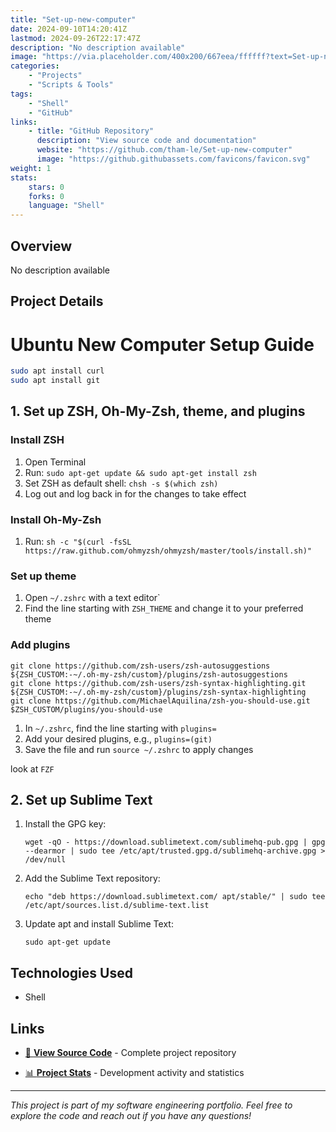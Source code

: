 ```yaml
---
title: "Set-up-new-computer"
date: 2024-09-10T14:20:41Z
lastmod: 2024-09-26T22:17:47Z
description: "No description available"
image: "https://via.placeholder.com/400x200/667eea/ffffff?text=Set-up-new-computer"
categories:
    - "Projects"
    - "Scripts & Tools"
tags:
    - "Shell"
    - "GitHub"
links:
    - title: "GitHub Repository"
      description: "View source code and documentation"
      website: "https://github.com/tham-le/Set-up-new-computer"
      image: "https://github.githubassets.com/favicons/favicon.svg"
weight: 1
stats:
    stars: 0
    forks: 0
    language: "Shell"
---
```


## Overview

No description available

## Project Details

# Ubuntu New Computer Setup Guide
```bash
sudo apt install curl
sudo apt install git
```


## 1. Set up ZSH, Oh-My-Zsh, theme, and plugins

### Install ZSH
1. Open Terminal
2. Run: `sudo apt-get update && sudo apt-get install zsh`
3. Set ZSH as default shell: `chsh -s $(which zsh)`
4. Log out and log back in for the changes to take effect

### Install Oh-My-Zsh
1. Run: `sh -c "$(curl -fsSL https://raw.github.com/ohmyzsh/ohmyzsh/master/tools/install.sh)"`

### Set up theme
1. Open `~/.zshrc` with a text editor\`
2. Find the line starting with `ZSH_THEME` and change it to your preferred theme

### Add plugins
```
git clone https://github.com/zsh-users/zsh-autosuggestions ${ZSH_CUSTOM:-~/.oh-my-zsh/custom}/plugins/zsh-autosuggestions
git clone https://github.com/zsh-users/zsh-syntax-highlighting.git ${ZSH_CUSTOM:-~/.oh-my-zsh/custom}/plugins/zsh-syntax-highlighting
git clone https://github.com/MichaelAquilina/zsh-you-should-use.git $ZSH_CUSTOM/plugins/you-should-use
```
1. In `~/.zshrc`, find the line starting with `plugins=`
2. Add your desired plugins, e.g., `plugins=(git)`
3. Save the file and run `source ~/.zshrc` to apply changes

look at ``FZF``


## 2. Set up Sublime Text

1. Install the GPG key:
   ```
   wget -qO - https://download.sublimetext.com/sublimehq-pub.gpg | gpg --dearmor | sudo tee /etc/apt/trusted.gpg.d/sublimehq-archive.gpg > /dev/null
   ```

2. Add the Sublime Text repository:
   ```
   echo "deb https://download.sublimetext.com/ apt/stable/" | sudo tee /etc/apt/sources.list.d/sublime-text.list
   ```

3. Update apt and install Sublime Text:
   ```
   sudo apt-get update

## Technologies Used

- Shell

## Links

- [📂 **View Source Code**](https://github.com/tham-le/Set-up-new-computer) - Complete project repository

- [📊 **Project Stats**](https://github.com/tham-le/Set-up-new-computer/pulse) - Development activity and statistics

---

*This project is part of my software engineering portfolio. Feel free to explore the code and reach out if you have any questions!*
